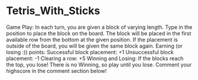 # Tetris_With_Sticks
Game Play:
In each turn, you are given a block of varying length.
Type in the position to place the block on the board.
The block will be placed in the first available row from the bottom at the given position.
If the placement is outside of the board, you will be given the same block again.
Earning (or losing :)) points:
Successful block placement: +1
Unsuccessful block placement: -1
Clearing a row: +5
Winning and Losing:
If the blocks reach the top, you lose!
There is no Winning, so play until you lose.
Comment your highscore in the comment section below!
